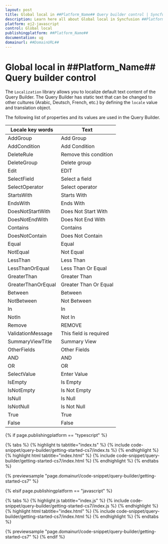 ```yaml
---
layout: post
title: Global local in ##Platform_Name## Query builder control | Syncfusion
description: Learn here all about Global local in Syncfusion ##Platform_Name## Query builder control of Syncfusion Essential JS 2 and more.
platform: ej2-javascript
control: Global local 
publishingplatform: ##Platform_Name##
documentation: ug
domainurl: ##DomainURL##
---
```


# Global local in ##Platform_Name## Query builder control

The `Localization` library allows you to localize default text content of the Query Builder. The Query Builder has static text that can be changed to other cultures (Arabic, Deutsch, French, etc.) by defining the `locale` value and translation object.

The following list of properties and its values are used in the Query Builder.

| Locale key words | Text |
| ------------ | ----------------------- |
| AddGroup  | Add Group |
| AddCondition  | Add Condition |
| DeleteRule | Remove this condition |
| DeleteGroup | Delete group |
| Edit | EDIT |
| SelectField | Select a field |
| SelectOperator | Select operator |
| StartsWith | Starts With|
| EndsWith | Ends With |
| DoesNotStartWith | Does Not Start With |
| DoesNotEndWith | Does Not End With |
| Contains | Contains |
| DoesNotContain | Does Not Contain |
| Equal | Equal |
| NotEqual | Not Equal |
| LessThan | Less Than |
| LessThanOrEqual | Less Than Or Equal |
| GreaterThan | Greater Than |
| GreaterThanOrEqual | Greater Than Or Equal |
| Between | Between |
| NotBetween | Not Between|
| In | In |
| NotIn | Not In |
| Remove | REMOVE |
| ValidationMessage | This field is required |
| SummaryViewTitle | Summary View |
| OtherFields | Other Fields |
| AND | AND |
| OR | OR |
| SelectValue | Enter Value |
| IsEmpty | Is Empty |
| IsNotEmpty | Is Not Empty |
| IsNull | Is Null |
| IsNotNull | Is Not Null |
| True | True |
| False | False |

{% if page.publishingplatform == "typescript" %}

 {% tabs %}
{% highlight ts tabtitle="index.ts" %}
{% include code-snippet/query-builder/getting-started-cs7/index.ts %}
{% endhighlight %}
{% highlight html tabtitle="index.html" %}
{% include code-snippet/query-builder/getting-started-cs7/index.html %}
{% endhighlight %}
{% endtabs %}
        
{% previewsample "page.domainurl/code-snippet/query-builder/getting-started-cs7" %}

{% elsif page.publishingplatform == "javascript" %}

{% tabs %}
{% highlight js tabtitle="index.js" %}
{% include code-snippet/query-builder/getting-started-cs7/index.js %}
{% endhighlight %}
{% highlight html tabtitle="index.html" %}
{% include code-snippet/query-builder/getting-started-cs7/index.html %}
{% endhighlight %}
{% endtabs %}

{% previewsample "page.domainurl/code-snippet/query-builder/getting-started-cs7" %}
{% endif %}